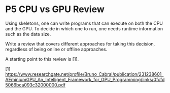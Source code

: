 P5 CPU vs GPU Review
=======================

Using skeletons, one can write programs that can execute on both the CPU and the GPU. To decide in which one to run, one needs runtime information such as the data size.

Write a review that covers different approaches for taking this decision, regardless of being online or offline approaches.

A starting point to this review is [1].


[1] https://www.researchgate.net/profile/Bruno_Cabral/publication/231238601_AEminiumGPU_An_Intelligent_Framework_for_GPU_Programming/links/0fcfd5066bca093c32000000.pdf